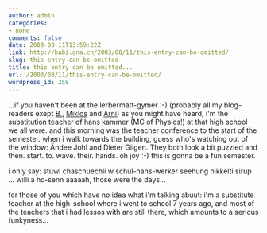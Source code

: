 ```yaml
---
author: admin
categories:
- none
comments: false
date: 2003-08-11T13:59:22Z
link: http://habi.gna.ch/2003/08/11/this-entry-can-be-omitted/
slug: this-entry-can-be-omitted
title: this entry can be omitted...
url: /2003/08/11/this-entry-can-be-omitted/
wordpress_id: 258
---
```


...if you haven't been at the lerbermatt-gymer :-) (probably all my blog-readers exept [B.](http://www.bernhardseefeld.ch/), [Miklos](http://www.kozary.com/mt/) and [Arni](http://www.arnoldseefeld.com/blog/))
as you might have heard, i'm the substitution teacher of hans kammer (MC of Physics!) at that high school we all were.
and this morning was the teacher conference to the start of the semester. when i walk towards the building, guess who's watching out of the window: Ändee Johl and Dieter Gilgen. They both look a bit puzzled and then. start. to. wave. their. hands. oh joy :-)
this is gonna be a fun semester.

i only say:
stuwi chaschuechli w
schul-hans-werker
seehung
nikkelti
sirup ...
willi a
hc-senn
aaaaah, those were the days...

for those of you which have no idea what i'm talking abuut: i'm a substitute teacher at the high-school where i went to school 7 years ago, and most of the teachers that i had lessos with are still there, which amounts to a serious funkyness...
